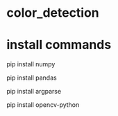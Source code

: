# color_detection

# install commands 
pip install numpy

pip install pandas

pip install argparse

pip install opencv-python
